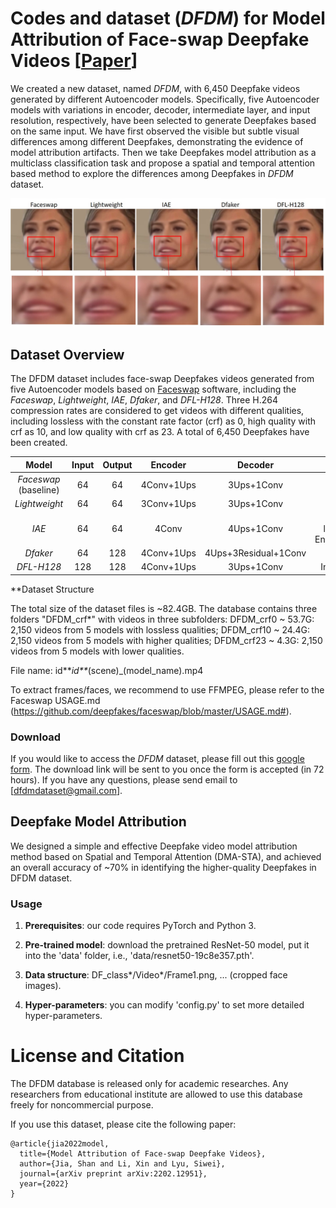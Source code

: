 # Codes and dataset (*DFDM*) for Model Attribution of Face-swap Deepfake Videos [<a href="https://arxiv.org/abs/2202.12951">Paper</a>]

We created a new dataset, named *DFDM*, with 6,450 Deepfake videos generated by different Autoencoder models. Specifically, five Autoencoder models with variations in encoder, decoder, intermediate layer, and input resolution, respectively, have been selected to generate Deepfakes based on the same input. We have first observed the visible but subtle visual differences among different Deepfakes, demonstrating the evidence of model attribution artifacts. Then we take Deepfakes model attribution as a multiclass classification task and propose a spatial and temporal attention based method to explore the differences among Deepfakes in *DFDM* dataset.

<img src="Fig/Fig1.jpg" alt="demo" width="600"/>

## Dataset Overview 
The DFDM dataset includes face-swap Deepfakes videos generated from five Autoencoder models based on [Faceswap](https://github.com/deepfakes/faceswap) software, including the *Faceswap*, *Lightweight*, *IAE*, *Dfaker*, and *DFL-H128*. Three H.264 compression rates are considered to get videos with different qualities, including lossless with the constant rate factor (crf) as 0, high quality with crf as 10, and low quality with crf as 23. A total of 6,450 Deepfakes have been created.


| Model | Input | Output | Encoder | Decoder | Variation| 
| :-------------------: | :-----: | :-----: | :---------: | :---------: | :---------: |
|  *Faceswap* (baseline)  |   64    |   64    |  4Conv+1Ups |  3Ups+1Conv |  /
|  *Lightweight*          |   64    |   64    |  3Conv+1Ups |  3Ups+1Conv |  Encoder|  
|  *IAE*                  |   64    |   64    |  4Conv      |  4Ups+1Conv |  Intermediate layers; Shared Encoder&Decoder|  
|  *Dfaker*               |   64    |   128   |  4Conv+1Ups | 4Ups+3Residual+1Conv |  Decoder|  
|  *DFL-H128*             |  128    |  128    |  4Conv+1Ups |  3Ups+1Conv |  Input resolution|  

**Dataset Structure

The total size of the dataset files is ~82.4GB.
The database contains three folders "DFDM_crf*" with videos in three subfolders:
DFDM_crf0 ~ 53.7G: 2,150 videos from 5 models with lossless qualities;
DFDM_crf10 ~ 24.4G: 2,150 videos from 5 models with higher qualities;
DFDM_crf23 ~ 4.3G: 2,150 videos from 5 models with lower qualities. 

File name: id**_id**_(scene)_(model_name).mp4

To extract frames/faces, we recommend to use FFMPEG, please refer to the Faceswap USAGE.md (https://github.com/deepfakes/faceswap/blob/master/USAGE.md#).

### Download
If you would like to access the *DFDM* dataset, please fill out this [google form](https://docs.google.com/forms/d/e/1FAIpQLSeM-1pJ13RyPVgF0bGRQtLiupwWDvALD6rKa_Oa8sIluIqtSA/viewform?vc=0&c=0&w=1&flr=0&usp=mail_form_link). The download link will be sent to you once the form is accepted (in 72 hours). If you have any questions, please send email to [dfdmdataset@gmail.com].

## Deepfake Model Attribution
We designed a simple and effective Deepfake video model attribution method based on Spatial and Temporal Attention (DMA-STA), and achieved an overall accuracy of ~70% in identifying the higher-quality Deepfakes in DFDM dataset.
### Usage
1. **Prerequisites**: our code requires PyTorch and Python 3. 

2. **Pre-trained model**: download the pretrained ResNet-50 model, put it into the 'data' folder, i.e., 'data/resnet50-19c8e357.pth'.

3. **Data structure**: DF_class*/Video*/Frame1.png, ... (cropped face images).

4. **Hyper-parameters**: you can modify 'config.py' to set more detailed hyper-parameters.

# License and Citation
The DFDM database is released only for academic researches. Any researchers from educational institute are allowed to use this database freely for noncommercial purpose.

If you use this dataset, please cite the following paper:
```
@article{jia2022model,
  title={Model Attribution of Face-swap Deepfake Videos},
  author={Jia, Shan and Li, Xin and Lyu, Siwei},
  journal={arXiv preprint arXiv:2202.12951},
  year={2022}
}
